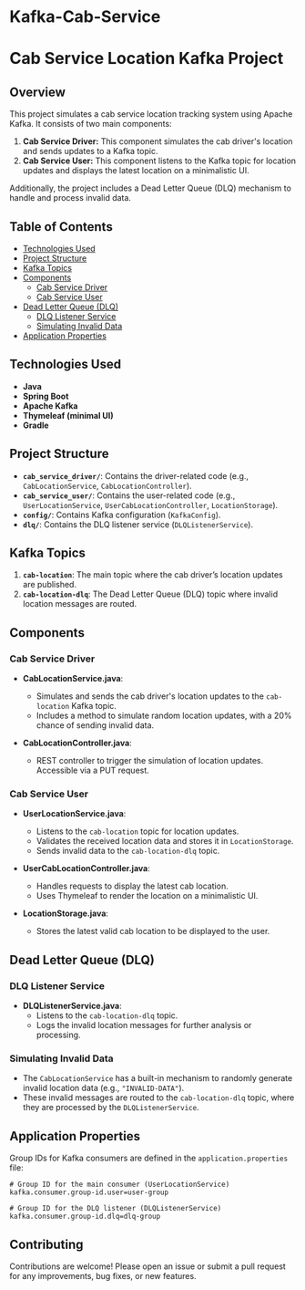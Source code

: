 # Kafka-Cab-Service
# Cab Service Location Kafka Project

## Overview

This project simulates a cab service location tracking system using Apache Kafka. It consists of two main components:

1. **Cab Service Driver:** This component simulates the cab driver's location and sends updates to a Kafka topic.
2. **Cab Service User:** This component listens to the Kafka topic for location updates and displays the latest location on a minimalistic UI.

Additionally, the project includes a Dead Letter Queue (DLQ) mechanism to handle and process invalid data.

## Table of Contents

- [Technologies Used](#technologies-used)
- [Project Structure](#project-structure)
- [Kafka Topics](#kafka-topics)
- [Components](#components)
  - [Cab Service Driver](#cab-service-driver)
  - [Cab Service User](#cab-service-user)
- [Dead Letter Queue (DLQ)](#dead-letter-queue-dlq)
  - [DLQ Listener Service](#dlq-listener-service)
  - [Simulating Invalid Data](#simulating-invalid-data)
- [Application Properties](#application-properties)

## Technologies Used

- **Java**
- **Spring Boot**
- **Apache Kafka**
- **Thymeleaf (minimal UI)**
- **Gradle**

## Project Structure

- **`cab_service_driver/`**: Contains the driver-related code (e.g., `CabLocationService`, `CabLocationController`).
- **`cab_service_user/`**: Contains the user-related code (e.g., `UserLocationService`, `UserCabLocationController`, `LocationStorage`).
- **`config/`**: Contains Kafka configuration (`KafkaConfig`).
- **`dlq/`**: Contains the DLQ listener service (`DLQListenerService`).

## Kafka Topics

1. **`cab-location`**: The main topic where the cab driver’s location updates are published.
2. **`cab-location-dlq`**: The Dead Letter Queue (DLQ) topic where invalid location messages are routed.

## Components

### Cab Service Driver

- **CabLocationService.java**: 
  - Simulates and sends the cab driver's location updates to the `cab-location` Kafka topic.
  - Includes a method to simulate random location updates, with a 20% chance of sending invalid data.
  
- **CabLocationController.java**:
  - REST controller to trigger the simulation of location updates. Accessible via a PUT request.

### Cab Service User

- **UserLocationService.java**:
  - Listens to the `cab-location` topic for location updates.
  - Validates the received location data and stores it in `LocationStorage`.
  - Sends invalid data to the `cab-location-dlq` topic.
  
- **UserCabLocationController.java**:
  - Handles requests to display the latest cab location.
  - Uses Thymeleaf to render the location on a minimalistic UI.
  
- **LocationStorage.java**:
  - Stores the latest valid cab location to be displayed to the user.

## Dead Letter Queue (DLQ)

### DLQ Listener Service

- **DLQListenerService.java**:
  - Listens to the `cab-location-dlq` topic.
  - Logs the invalid location messages for further analysis or processing.

### Simulating Invalid Data

- The `CabLocationService` has a built-in mechanism to randomly generate invalid location data (e.g., `"INVALID-DATA"`).
- These invalid messages are routed to the `cab-location-dlq` topic, where they are processed by the `DLQListenerService`.

## Application Properties

Group IDs for Kafka consumers are defined in the `application.properties` file:

```properties
# Group ID for the main consumer (UserLocationService)
kafka.consumer.group-id.user=user-group

# Group ID for the DLQ listener (DLQListenerService)
kafka.consumer.group-id.dlq=dlq-group
```

## Contributing
Contributions are welcome! Please open an issue or submit a pull request for any improvements, bug fixes, or new features.
